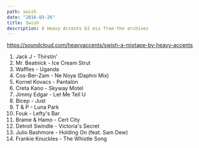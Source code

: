```yaml
---
path: swish
date: "2016-03-26"
title: Swish
description: A Heavy Accents DJ mix from the archives
---
```


<!-- ![Swish Cover](/../assets/swish-cover.jpg "Swish Cover") -->

https://soundcloud.com/heavyaccents/swish-a-mixtape-by-heavy-accents

1. Jack J - Thirstin'
2. Mr. Beatnick - Ice Cream Strut
3. Waffles - Uganda
4. Cos-Ber-Zam - Ne Noya (Daphni Mix)
5. Kornel Kovacs - Pantalón
6. Creta Kano - Skyway Motel
7. Jimmy Edgar - Let Me Tell U
8. Bicep - Just
9. T & P - Luna Park
10. Fouk - Lefty's Bar
11. Brame & Hamo - Cert City
12. Detroit Swindle - Victoria's Secret
13. Julio Bashmore - Holding On (feat. Sam Dew)
14. Frankie Knuckles - The Whistle Song
